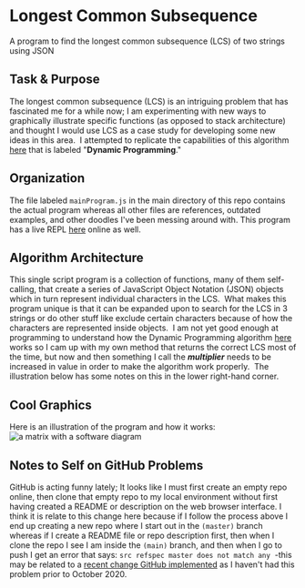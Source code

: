 # Longest Common Subsequence
A program to find the longest common subsequence (LCS) of two strings using JSON

## Task & Purpose
The longest common subsequence (LCS) is an intriguing problem that has fascinated me for a while now; I am experimenting with new ways to graphically illustrate specific functions (as opposed to stack architecture) and thought I would use LCS as a case study for developing some new ideas in this area.&nbsp;  I attempted to replicate the capabilities of this algorithm [here](https://rosettacode.org/wiki/Longest_common_subsequence#Dynamic_Programming_4) that is labeled "**Dynamic Programming**."&nbsp;

## Organization
The file labeled `mainProgram.js` in the main directory of this repo contains the actual program whereas all other files are references, outdated examples, and other doodles I've been messing around with.  This program has a live REPL [here](https://repl.it/@Richard_Burd/Longest-Common-Subsequence#index.js) online as well.

## Algorithm Architecture
This single script program is a collection of functions, many of them self-calling, that create a series of JavaScript Object Notation (JSON) objects which in turn represent individual characters in the LCS.&nbsp;  What makes this program unique is that it can be expanded upon to search for the LCS in 3 strings or do other stuff like exclude certain characters because of how the characters are represented inside objects.&nbsp;  I am not yet good enough at programming to understand how the Dynamic Programming algorithm [here](https://rosettacode.org/wiki/Longest_common_subsequence#JavaScript) works so I cam up with my own method that returns the correct LCS most of the time, but now and then something I call the ***multiplier*** needs to be increased in value in order to make the algorithm work properly.&nbsp;  The illustration below has some notes on this in the lower right-hand corner.

## Cool Graphics
Here is an illustration of the program and how it works:
![a matrix with a software diagram](https://i.imgur.com/pOI0lvk.jpg)

## Notes to Self on GitHub Problems
GitHub is acting funny lately; It looks like I must first create an empty repo online, then clone that empty repo to my local environment without first having created a README or description on the web browser interface.  I think it is relate to this change here because if I follow the process above I end up creating a new repo where I start out in the `(master)` branch whereas if I create a README file or repo description first, then when I clone the repo I see I am inside the  `(main)` branch, and then when I go to push I get an error that says: `src refspec master does not match any`&nbsp;  -this may be related to a [recent change GitHub implemented](https://www.zdnet.com/article/github-to-replace-master-with-main-starting-next-month/) as I haven't had this problem prior to October 2020.
